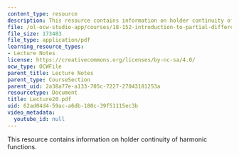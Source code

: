 ```yaml
---
content_type: resource
description: This resource contains information on holder continuity of harmonic functions.
file: /ol-ocw-studio-app/courses/18-152-introduction-to-partial-differential-equations-fall-2005/62ad04d459aca6db180c39f51115ec3b_Lecture20.pdf
file_size: 173483
file_type: application/pdf
learning_resource_types:
- Lecture Notes
license: https://creativecommons.org/licenses/by-nc-sa/4.0/
ocw_type: OCWFile
parent_title: Lecture Notes
parent_type: CourseSection
parent_uid: 2a38a77e-a133-705c-7227-27043181253a
resourcetype: Document
title: Lecture20.pdf
uid: 62ad04d4-59ac-a6db-180c-39f51115ec3b
video_metadata:
  youtube_id: null
---
```

This resource contains information on holder continuity of harmonic functions.